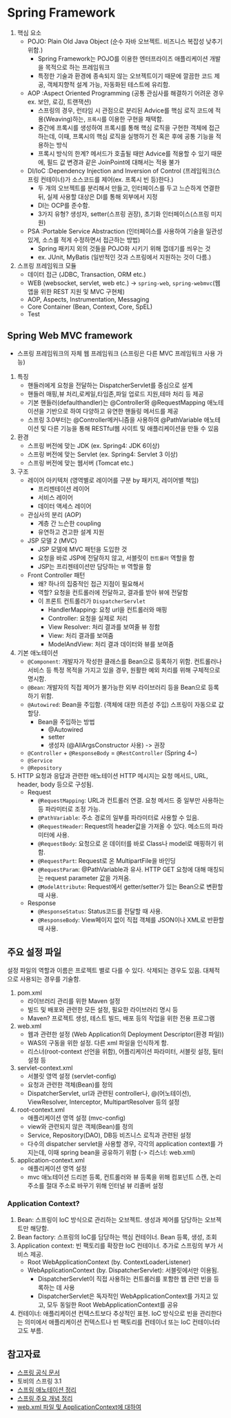 # Spring Framework
1. 핵심 요소
    * POJO: Plain Old Java Object (순수 자바 오브젝트. 비즈니스 복잡성 낮추기 위함.)
        - Spring Framework는 POJO를 이용한 엔터프라이즈 애플리케이션 개발을 목적으로 하는 프레임워크
        - 특정한 기술과 환경에 종속되지 않는 오브젝트이기 때문에 깔끔한 코드 제공, 객체지향적 설계 가능, 자동화된 테스트에 유리함.
    * AOP :Aspect Oriented Programming (공통 관심사를 해결하기 어려운 경우 ex. 보안, 로깅, 트랜잭션)
        - 스프링의 경우, 런타임 시 관점으로 분리된 Advice를 핵심 로직 코드에 적용(Weaving)하는, `프록시`를 이용한 구현을 채택함.
        - 중간에 프록시를 생성하여 프록시를 통해 핵심 로직을 구현한 객체에 접근하는데, 이때, 프록시의 핵심 로직을 실행하기 전 혹은 후에 공통 기능을 적용하는 방식
        - 프록시 방식의 한계? 메서드가 호출될 때만 Advice를 적용할 수 있기 때문에, 필드 값 변경과 같은 JoinPoint에 대해서는 적용 불가
    * DI/IoC :Dependency Injection and Inversion of Control (프레임워크(스프링 컨테이너)가 소스코드를 제어(ex. 프록시 빈 등)한다.)
        - 두 개의 오브젝트를 분리해서 만들고, 인터페이스를 두고 느슨하게 연결한 뒤, 실제 사용할 대상은 DI를 통해 외부에서 지정
        - DI는 OCP를 준수함.
        - 3가지 유형? 생성자, setter(스프링 권장), 초기화 인터페이스(스프링 미지원)
    * PSA :Portable Service Abstraction (인터페이스를 사용하여 기술을 일관성 있게, 소스를 적게 수정하면서 접근하는 방법)
        - Spring 패키지 외의 것들을 POJO화 시키기 위해 껍데기를 씌우는 것
        - ex. JUnit, MyBatis (일반적인 것과 스프링에서 지원하는 것이 다름.)
2. 스프링 프레임워크 모듈
    * 데이터 접근 (JDBC, Transaction, ORM etc.)
    * WEB (websocket, servlet, web etc.) -> `spring-web`, `spring-webmvc`(웹앱을 위한 REST 지원 및 MVC 구현체)
    * AOP, Aspects, Instrumentation, Messaging
    * Core Container (Bean, Context, Core, SpEL)
    * Test

## Spring Web MVC framework
- 스프링 프레임워크의 자체 웹 프레임워크 (스프링은 다른 MVC 프레임워크 사용 가능)
1. 특징
    * 핸들러에게 요청을 전달하는 DispatcherServlet를 중심으로 설계
    * 핸들러 매핑,뷰 처리,로케일,타임존,파일 업로드 지원,테마 처리 등 제공
    * 기본 핸들러(defaulthandler)는 @Controller와 @RequestMapping 애노테이션을 기반으로 하여 다양하고 유연한 핸들링 메서드를 제공
    * 스프링 3.0부터는 @Controller메커니즘을 사용하여 @PathVariable 애노테이션 및 다른 기능을 통해 RESTful웹 사이트 및 애플리케이션을 만들 수 있음
2. 환경
    * 스프링 버전에 맞는 JDK (ex. Spring4: JDK 6이상)
    * 스프링 버전에 맞는 Servlet (ex. Spring4: Servlet 3 이상)
    * 스프링 버전에 맞는 웹서버 (Tomcat etc.)
3. 구조
    * 레이어 아키텍처 (영역별로 레이어를 구분 by 패키지, 레이어별 책임)
        + 프리젠테이션 레이어
        + 서비스 레이어
        + 데이터 액세스 레이어
    * 관심사의 분리 (AOP)
        + 계층 간 느슨한 coupling
        + 유연하고 견고한 설계 지원
    * JSP 모델 2 (MVC)
        + JSP 모델에 MVC 패턴을 도입한 것
        + 요청을 바로 JSP에 전달하지 않고, 서블릿이 `컨트롤러` 역할을 함
        + JSP는 프리젠테이션만 담당하는 `뷰` 역할을 함
    * Front Controller 패턴
        + 왜? 하나의 집중적인 접근 지점이 필요해서
        + 역할? 요청을 컨트롤러에 전달하고, 결과를 받아 뷰에 전달함
        + 이 프론트 컨트롤러가 `DispatcherServlet`
            - HandlerMapping: 요청 url을 컨트롤러와 매핑
            - Controller: 요청을 실제로 처리
            - View Resolver: 처리 결과를 보여줄 뷰 정함
            - View: 처리 결과를 보여줌
            - ModelAndView: 처리 결과 데이터와 뷰를 보여줌
4. 기본 애노테이션
    * `@Component`: 개발자가 작성한 클래스를 Bean으로 등록하기 위함. 컨트롤러나 서비스 등 특정 목적을 가지고 있을 경우, 원활한 예외 처리를 위해 구체적으로 명시함.
    * `@Bean`: 개발자의 직접 제어가 불가능한 외부 라이브러리 등을 Bean으로 등록하기 위함.
    * `@Autowired`: Bean을 주입함. (객체에 대한 의존성 주입) 스프링이 자동으로 값 할당.
        + Bean을 주입하는 방법
            - @Autowired
            - setter
            - 생성자 (@AllArgsConstructor 사용) -> 권장
    * `@Controller` + `@ResponseBody` = `@RestController` (Spring 4~)
    * `@Service`
    * `@Repository`
5. HTTP 요청과 응답과 관련한 애노테이션
    HTTP 메시지는 요청 메서드, URL, header, body 등으로 구성됨.
    * Request
        + `@RequestMapping`: URL과 컨트롤러 연결. 요청 메서드 중 일부만 사용하는 등 파라미터로 조정 가능.
        + `@PathVariable`: 주소 경로의 일부를 파라미터로 사용할 수 있음.
        + `@RequestHeader`: Request의 header값을 가져올 수 있다. 메소드의 파라미터에 사용.
        + `@RequestBody`: 요청으로 온 데이터를 바로 Class나 model로 매핑하기 위함.
        + `@RequestPart`: Request로 온 MultipartFile을 바인딩
        + `@RequestParam`: @PathVariable과 유사. HTTP GET 요청에 대해 매칭되는 request parameter 값을 가져옴. 
        + `@ModelAttribute`: Request에서 getter/setter가 있는 Bean으로 변환할때 사용.
    * Response
        + `@ResponseStatus`: Status코드를 전달할 때 사용.
        + `@ResponseBody`: View페이지 없이 직접 객체를 JSON이나 XML로 반환할 때 사용.

## 주요 설정 파일
설정 파일의 역할과 이름은 프로젝트 별로 다를 수 있다. 삭제되는 경우도 있음. 대체적으로 사용되는 경우를 기술함.
1. pom.xml
    - 라이브러리 관리를 위한 Maven 설정
    - 빌드 및 배포와 관련한 모든 설정, 필요한 라이브러리 명시 등
    - Maven? 프로젝트 생성, 테스트 빌드, 배포 등의 작업을 위한 전용 프로그램
2. web.xml
    - 웹과 관련한 설정 (Web Application의 Deployment Descriptor(환경 파일))
    - WAS의 구동을 위한 설정. 다른 xml 파일을 인식하게 함.
    - 리스너(root-context 선언을 위함), 어플리케이션 파라미터, 서블릿 설정, 필터 설정 등
3. servlet-context.xml
    - 서블릿 영역 설정 (servlet-config)
    - 요청과 관련한 객체(Bean)를 정의
    - DispatcherServlet, url과 관련된 controller나, @(어노테이션), ViewResolver, Interceptor, MultipartResolver 등의 설정
4. root-context.xml
    - 애플리케이션 영역 설정 (mvc-config)
    - view와 관련되지 않은 객체(Bean)를 정의
    - Service, Repository(DAO), DB등 비즈니스 로직과 관련된 설정
    - 다수의 dispatcher servlet을 사용할 경우, 각각의 application context를 가지는데, 이때 spring bean을 공유하기 위함 (-> 리스너: web.xml)
5. application-context.xml
    - 애플리케이션 영역 설정
    - mvc 애노테이션 드리븐 등록, 컨트롤러와 뷰 등록을 위해 컴포넌트 스캔, 논리 주소를 절대 주소로 바꾸기 위해 인터널 뷰 리졸버 설정


### Application Context?
1. Bean: 스프링이 IoC 방식으로 관리하는 오브젝트. 생성과 제어를 담당하는 오브젝트만 해당함.
2. Bean factory: 스프링의 IoC를 담당하는 핵심 컨테이너. Bean 등록, 생성, 조회
3. Application context: 빈 팩토리를 확장한 IoC 컨테이너. 추가로 스프링의 부가 서비스 제공.
    * Root WebApplicationContext (by. ContextLoaderListener)
    * WebApplicationContext (by. DispatcherServlet): 서블릿에서만 이용됨.
        - DispatcherServlet이 직접 사용하는 컨트롤러를 포함한 웹 관련 빈을 등록하는 데 사용
        - DispatcherServlet은 독자적인 WebApplicationContext를 가지고 있고, 모두 동일한 Root WebApplicationContext를 공유
4. 컨테이너: 애플리케이션 컨텍스트보다 추상적인 표현. IoC 방식으로 빈을 관리한다는 의미에서 애플리케이션 컨텍스트나 빈 팩토리를 컨테이너 또는 IoC 컨테이너라고도 부름.


## 참고자료
- [스프링 공식 문서](https://docs.spring.io/spring-framework/docs/current/reference/html/overview.html)
- 토비의 스프링 3.1
- [스프링 애노테이션 정리](https://velog.io/@gillog/Spring-Annotation-%EC%A0%95%EB%A6%AC)
- [스프링 주요 개념 정리](https://jinpyo900.tistory.com/55)
- [web.xml 파일 및 ApplicationContext에 대하여](https://rebeccajo.tistory.com/10)